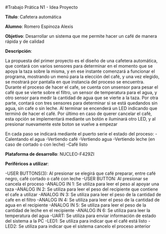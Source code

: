 #Trabajo Prática N1 - Idea Proyecto


**Título**: Cafetera automática

**Alumno**: Romero Espinoza Alexis

**Objetivo**: Desarrollar un sistema que me permite hacer un café de manera rápida y de calidad

**Descripción**: 


La propuesta del primer proyecto es el diseño de una cafetera automática, que contará con varios sensores para determinar en el momento que se apoya la taza sobre la misma,
y en ese instante comenzará a funcionar el programa, mostrando un menú para la elección del café, y una vez elegido, se mostrará por pantalla en que instancia del proceso se encuentra.
Durante el proceso de hacer el cafe, se cuenta con unsensor para pesar el café que se vierte sobre el filtro, un sensor de temperatura para el agua,
y otro sensor para medir la cantidad de agua que se vierte a la taza. Por otra parte, contará con tres sensores para determinar si
se está quedandos sin agua, sin cafe o sin leche. Al terminar se encenderá un LED indicando que terminó de hacer el café.
 Por último en caso de querer cancelar el café, esta opción se implementará mediante un botón e iluminará otro LED, y al presionar nuevamente este boton se vuelve a empezar


En cada paso se indicará mediante el puerto serie el estado del proceso:
-Calentando el agua
-Vertiendo café
-Vertiendo agua
-Vertiendo leche (en caso de cortado o con leche)
-Café listo

**Plataforma de desarrollo**: NUCLEO-F429ZI

**Periféricos a utilizar**:

-USER BUTTONS(3): Al presionar se elegirá que café preparar, entre café negro, café cortado o café con leche
-USER BUTTON: Al presionar se cancela el proceso
-ANALOG IN 1: Se utiliza para leer el peso al apoyar una taza
-ANALOG IN 2: Se utiliza para leer el peso del recipiente que contiene el cafe a utilizar
-ANALOG IN 3: Se utiliza para leer el peso de la cantidad de cafe en el filtro
-ANALOG IN 4: Se utiliza para leer el peso de la cantidad de agua en el recipiente
-ANALOG IN 5: Se utiliza para leer el peso de la cantidad de leche en el recipiente
-ANALOG IN 6: Se utiliza para leer la temperatura del agua
-UART: Se utiliza para enviar información de estado del sistema a la PC
-LED1: Se utiliza para indicar que el café está listo
-LED2: Se utiliza para indicar que el sistema cancelo el proceso anterior
